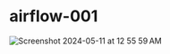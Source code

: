 # airflow-001


![Screenshot 2024-05-11 at 12 55 59 AM](https://github.com/shubhanujvidyanta/airflow-001/assets/27846223/22d2684a-9564-49e2-91e5-cb997db37f5a)
